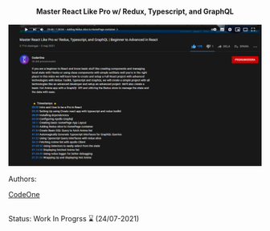 

<h4 align="center" >
  Master React Like Pro w/ Redux, Typescript, and GraphQL 
</h4>

<div align = "center">

  ![](Readme-info.png)
</div>


<div>
    Authors: 
  
  <p >
  <a href="https://www.youtube.com/watch?v=M_Oes39FNuk&t=20s">CodeOne</a>
</p>

  </div>
  
  ##
Status: Work In Progrss ⌛  (24/07-2021)
  
  

  




